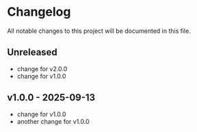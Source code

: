 # Changelog

All notable changes to this project will be documented in this file.

## Unreleased
- change for v2.0.0
- change for v1.0.0

## v1.0.0 - 2025-09-13

- change for v1.0.0
- another change for v1.0.0